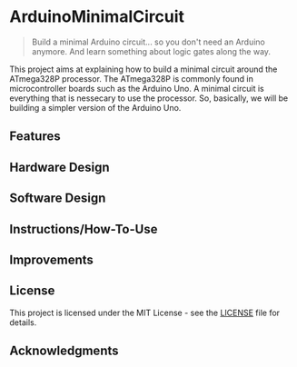 # ArduinoMinimalCircuit
> Build a minimal Arduino circuit... so you don't need an Arduino anymore. And learn something about logic gates along the way.

This project aims at explaining how to build a minimal circuit around the ATmega328P processor. The ATmega328P is commonly found in microcontroller boards such as the Arduino Uno. A minimal circuit is everything that is nessecary to use the processor. So, basically, we will be building a simpler version of the Arduino Uno.



## Features


## Hardware Design


## Software Design



## Instructions/How-To-Use




## Improvements



## License

This project is licensed under the MIT License - see the [LICENSE](LICENSE) file for details.

## Acknowledgments


